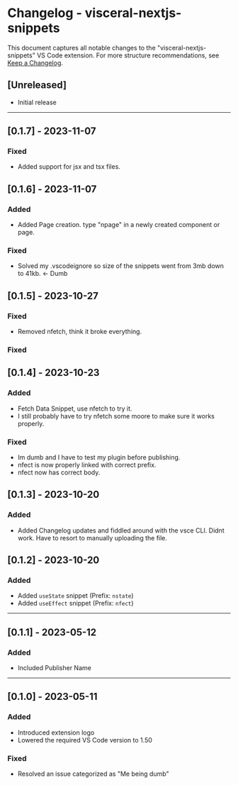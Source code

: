# Changelog - visceral-nextjs-snippets

This document captures all notable changes to the "visceral-nextjs-snippets" VS Code extension. For more structure recommendations, see [Keep a Changelog](http://keepachangelog.com/).

## [Unreleased]

- Initial release

---

## [0.1.7] - 2023-11-07

### Fixed

- Added support for jsx and tsx files.

## [0.1.6] - 2023-11-07

### Added

- Added Page creation. type "npage" in a newly created component or page.

### Fixed

- Solved my .vscodeignore so size of the snippets went from 3mb down to 41kb. <- Dumb

## [0.1.5] - 2023-10-27

### Fixed

- Removed nfetch, think it broke everything.

### Fixed

## [0.1.4] - 2023-10-23

### Added

- Fetch Data Snippet, use nfetch to try it.
- I still probably have to try nfetch some moore to make sure it works properly.

### Fixed

- Im dumb and I have to test my plugin before publishing.
- nfect is now properly linked with correct prefix.
- nfect now has correct body.

## [0.1.3] - 2023-10-20

### Added

- Added Changelog updates and fiddled around with the vsce CLI. Didnt work. Have to resort to manually uploading the file.

## [0.1.2] - 2023-10-20

### Added

- Added `useState` snippet (Prefix: `nstate`)
- Added `useEffect` snippet (Prefix: `nfect`)

---

## [0.1.1] - 2023-05-12

### Added

- Included Publisher Name

---

## [0.1.0] - 2023-05-11

### Added

- Introduced extension logo
- Lowered the required VS Code version to 1.50

### Fixed

- Resolved an issue categorized as "Me being dumb"
